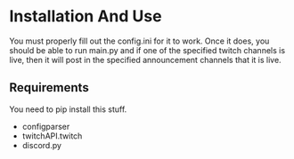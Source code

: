 # Installation And Use

You must properly fill out the config.ini for it to work. Once it does, you should be able to run main.py and if one of the specified twitch channels is live, then it will post in the specified announcement channels that it is live.

## Requirements
You need to pip install this stuff.

- configparser
- twitchAPI.twitch
- discord.py

